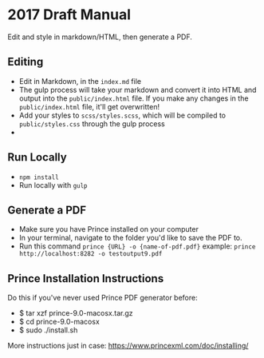# 2017 Draft Manual

Edit and style in markdown/HTML, then generate a PDF.

## Editing
- Edit in Markdown, in the `index.md` file
- The gulp process will take your markdown and convert it into HTML and output into the `public/index.html` file.
If you make any changes in the `public/index.html` file, it'll get overwritten!
- Add your styles to `scss/styles.scss`, which will be compiled to `public/styles.css` through the gulp process
-

## Run Locally
- `npm install`
- Run locally with `gulp`

## Generate a PDF
- Make sure you have Prince installed on your computer
- In your terminal, navigate to the folder you'd like to save the PDF to.
- Run this command `prince {URL} -o {name-of-pdf.pdf}`
example: `prince http://localhost:8282 -o testoutput9.pdf`

## Prince Installation Instructions
Do this if you've never used Prince PDF generator before:  
- $ tar xzf prince-9.0-macosx.tar.gz
- $ cd prince-9.0-macosx
- $ sudo ./install.sh

More instructions just in case:
https://www.princexml.com/doc/installing/
